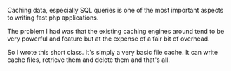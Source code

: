 Caching data, especially SQL queries is one of the most important aspects to writing fast php applications.

The problem I had was that the existing caching engines around tend to be very powerful and feature but at the expense of a fair bit of overhead.

So I wrote this short class. It's simply a very basic file cache. It can write cache files, retrieve them and delete them and that's all.